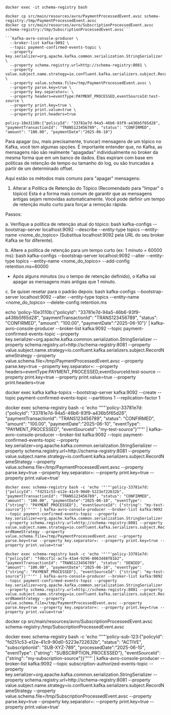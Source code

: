 ```docker exec -it schema-registry bash```

```docker cp src/main/resources/avro/PolicyReceivedEvent.avsc schema-registry:/tmp/PolicyReceivedEvent.avsc
docker cp src/main/resources/avro/PaymentProcessedEvent.avsc schema-registry:/tmp/PaymentProcessedEvent.avsc
docker cp src/main/resources/avro/SubscriptionProcessedEvent.avsc schema-registry:/tmp/SubscriptionProcessedEvent.avsc```

```kafka-avro-console-producer \
  --broker-list kafka:9092 \
  --topic payment-confirmed-events-topic \
  --property key.serializer=org.apache.kafka.common.serialization.StringSerializer \
  --property schema.registry.url=http://schema-registry:8081 \
  --property value.subject.name.strategy=io.confluent.kafka.serializers.subject.RecordNameStrategy \
  --property value.schema.file=/tmp/PaymentProcessedEvent.avsc \
  --property parse.key=true \
  --property key.separator=: \
  --property headers=eventType:PAYMENT_PROCESSED,eventSourceId:test-source \
  --property print.key=true \
  --property print.value=true \
  --property print.headers=true
```

```policy-10e3110b:{"policyId": "33781e7d-94a5-46b6-93f9-a436b5f65d28", "paymentTransactionId": "TRANS123456789", "status": "CONFIRMED", "amount": "100.00", "paymentDate":"2025-06-10"}```

Para apagar (ou, mais precisamente, truncar) mensagens de um tópico no Kafka, você tem algumas opções. É importante entender que, no Kafka, as mensagens não são realmente "apagadas" individualmente no broker da mesma forma que em um banco de dados. Elas expiram com base em políticas de retenção de tempo ou tamanho do log, ou são truncadas a partir de um determinado offset.

Aqui estão os métodos mais comuns para "apagar" mensagens:

1. Alterar a Política de Retenção do Tópico (Recomendado para "limpar" o tópico)
   Esta é a forma mais comum de garantir que as mensagens antigas sejam removidas automaticamente. Você pode definir um tempo de retenção muito curto para forçar a remoção rápida.

Passos:  

a.  Verifique a política de retenção atual do tópico:
bash kafka-configs --bootstrap-server localhost:9092 --describe --entity-type topics --entity-name <nome_do_topico>
(Substitua localhost:9092 pela URL do seu broker Kafka se for diferente).

b.  Altere a política de retenção para um tempo curto (ex: 1 minuto = 60000 ms):
bash kafka-configs --bootstrap-server localhost:9092 --alter --entity-type topics --entity-name <nome_do_topico> --add-config retention.ms=60000
* Após alguns minutos (ou o tempo de retenção definido), o Kafka vai apagar as mensagens mais antigas que 1 minuto.

c.  Se quiser resetar para o padrão depois:
bash kafka-configs --bootstrap-server localhost:9092 --alter --entity-type topics --entity-name <nome_do_topico> --delete-config retention.ms


echo 'policy-10e3110b:{"policyId": "33781e7d-94a5-46b6-93f9-a436b5f65d28", "paymentTransactionId": "TRANS123456789", "status": "CONFIRMED", "amount": "100.00", "paymentDate":"2025-06-10"}' | kafka-avro-console-producer --broker-list kafka:9092 --topic payment-confirmed-events-topic --property key.serializer=org.apache.kafka.common.serialization.StringSerializer --property schema.registry.url=http://schema-registry:8081 --property value.subject.name.strategy=io.confluent.kafka.serializers.subject.RecordNameStrategy --property value.schema.file=/tmp/PaymentProcessedEvent.avsc --property parse.key=true --property key.separator=: --property headers=eventType:PAYMENT_PROCESSED,eventSourceId:test-source --property print.key=true --property print.value=true --property print.headers=true


docker exec kafka kafka-topics --bootstrap-server kafka:9092 --create --topic payment-confirmed-events-topic --partitions 1 --replication-factor 1


docker exec schema-registry bash -c 'echo '"'"'policy-33781e7d:{"policyId": "33781e7d-94a5-46b6-93f9-a436b5f65d28", "paymentTransactionId": "TRANS123456789", "status": "CONFIRMED", "amount": "100.00", "paymentDate":"2025-06-10", "eventType": "PAYMENT_PROCESSED", "eventSourceId": "my-test-source"}'"'"' | kafka-avro-console-producer --broker-list kafka:9092 --topic payment-confirmed-events-topic --property key.serializer=org.apache.kafka.common.serialization.StringSerializer --property schema.registry.url=http://schema-registry:8081 --property value.subject.name.strategy=io.confluent.kafka.serializers.subject.RecordNameStrategy --property value.schema.file=/tmp/PaymentProcessedEvent.avsc --property parse.key=true --property key.separator=: --property print.key=true --property print.value=true'


```docker exec schema-registry bash -c 'echo '"'"'policy-33781e7d:{"policyId": "fd251c53-e12e-41c9-90d0-5223e722632b", "paymentTransactionId": "TRANS123456789", "status": "CONFIRMED", "amount": "100.00", "paymentDate":"2025-06-10", "eventType": {"string": "PAYMENT_PROCESSED"}, "eventSourceId": {"string": "my-test-source"}}'"'"' | kafka-avro-console-producer --broker-list kafka:9092 --topic payment-confirmed-events-topic --property key.serializer=org.apache.kafka.common.serialization.StringSerializer --property schema.registry.url=http://schema-registry:8081 --property value.subject.name.strategy=io.confluent.kafka.serializers.subject.RecordNameStrategy --property value.schema.file=/tmp/PaymentProcessedEvent.avsc --property parse.key=true --property key.separator=: --property print.key=true --property print.value=true'```

```docker exec schema-registry bash -c 'echo '"'"'policy-33781e7d:{"policyId": "fd8ccf1c-ac7a-43a4-9296-8063d48f81b2", "paymentTransactionId": "TRANS123456789", "status": "DENIED", "amount": "100.00", "paymentDate":"2025-06-10", "eventType": {"string": "PAYMENT_PROCESSED"}, "eventSourceId": {"string": "my-test-source"}}'"'"' | kafka-avro-console-producer --broker-list kafka:9092 --topic payment-confirmed-events-topic --property key.serializer=org.apache.kafka.common.serialization.StringSerializer --property schema.registry.url=http://schema-registry:8081 --property value.subject.name.strategy=io.confluent.kafka.serializers.subject.RecordNameStrategy --property value.schema.file=/tmp/PaymentProcessedEvent.avsc --property parse.key=true --property key.separator=: --property print.key=true --property print.value=true'```


docker cp src/main/resources/avro/SubscriptionProcessedEvent.avsc schema-registry:/tmp/SubscriptionProcessedEvent.avsc

docker exec schema-registry bash -c 'echo '"'"'policy-sub-123:{"policyId": "fd251c53-e12e-41c9-90d0-5223e722632b", "status": "ACTIVE", "subscriptionId": "SUB-XYZ-789", "processedDate":"2025-06-10", "eventType": {"string": "SUBSCRIPTION_PROCESSED"}, "eventSourceId": {"string": "my-subscription-source"}}'"'"' | kafka-avro-console-producer --broker-list kafka:9092 --topic subscription-authorized-events-topic --property key.serializer=org.apache.kafka.common.serialization.StringSerializer --property schema.registry.url=http://schema-registry:8081 --property value.subject.name.strategy=io.confluent.kafka.serializers.subject.RecordNameStrategy --property value.schema.file=/tmp/SubscriptionProcessedEvent.avsc --property parse.key=true --property key.separator=: --property print.key=true --property print.value=true'
